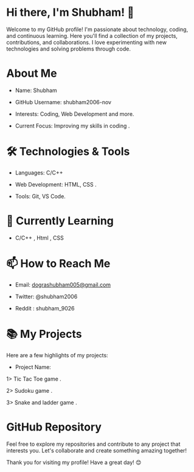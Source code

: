 # Hi there, I'm Shubham! 👋

Welcome to my GitHub profile! I'm passionate about technology, coding, and continuous learning. Here you'll find a collection of my projects, contributions, and collaborations.
I love experimenting with new technologies and solving problems through code.

# About Me

* Name: Shubham

* GitHub Username: shubham2006-nov

* Interests: Coding, Web Development  and more.

* Current Focus: Improving my skills in coding .
  
# 🛠️ Technologies & Tools

* Languages: C/C++

* Web Development: HTML, CSS .

* Tools: Git, VS Code.
  

# 🌱 Currently Learning

* C/C++ , Html , CSS
  

 

# 📫 How to Reach Me

* Email: dograshubham005@gmail.com

* Twitter: @shubham2006

* Reddit : shubham_9026
  

# 📚 My Projects
 Here are a few highlights of my projects:

 * Project Name: 

 1> Tic Tac Toe game .

 2> Sudoku game .
 
 3> Snake and ladder game .

# GitHub Repository

Feel free to explore my repositories and contribute to any project that interests you. Let's collaborate and create something amazing together!

Thank you for visiting my profile! Have a great day! 😊

